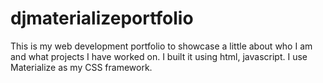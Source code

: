 # djmaterializeportfolio

This is my web development portfolio to showcase a little about who I am and what projects I have worked on.  I built it using html, javascript.  I use Materialize as my CSS framework.  
